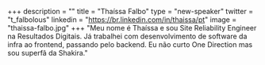 +++
description = ""
title = "Thaíssa Falbo"
type = "new-speaker"
twitter = "t_falbolous"
linkedin = "https://br.linkedin.com/in/thaissa/pt"
image = "thaissa-falbo.jpg"
+++
"Meu nome é Thaíssa e sou Site Reliability Engineer na Resultados Digitais. Já trabalhei com desenvolvimento de software da infra ao frontend, passando pelo backend. Eu não curto One Direction mas sou superfã da Shakira."